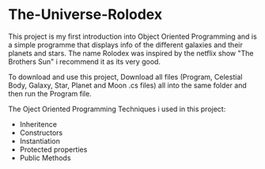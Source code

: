 # The-Universe-Rolodex
This project is my first introduction into Object Oriented Programming and is a simple programme that displays info of the different galaxies and their planets and stars.
The name Rolodex was inspired by the netflix show "The Brothers Sun" i recommend it as its very good.

To download and use this project, Download all files (Program, Celestial Body, Galaxy, Star, Planet and Moon .cs files) all into the same folder and then run the Program file.

The Oject Oriented Programming Techniques i used in this project:
- Inheritence
- Constructors
- Instantiation
- Protected properties
- Public Methods
  
